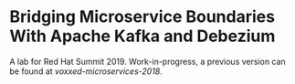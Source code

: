 # Bridging Microservice Boundaries With Apache Kafka and Debezium

A lab for Red Hat Summit 2019.
Work-in-progress, a previous version can be found at _voxxed-microservices-2018_.